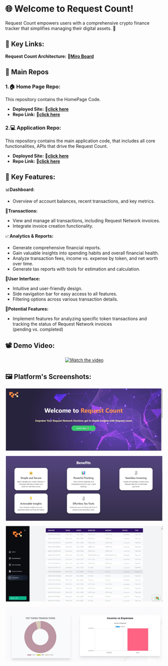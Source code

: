 # 🌐 Welcome to Request Count!

Request Count empowers users with a comprehensive crypto finance tracker that simplifies managing their digital assets. 🚀

## 🔗 Key Links:

**Request Count Architecture:** **🔗[Miro Board](https://miro.com/app/board/uXjVK20t42w=/?share_link_id=497392397803)**

## 📂 Main Repos

### 1.🏠 Home Page Repo:
This repository contains the HomePage Code.
- **Deployed Site:** **🔗[click here](https://request-count.vercel.app)**
- **Repo Link:**  **🔗[click here](https://github.com/RequestCount/request_count_home)**

### 2.💻 Application Repo:
This repository contains the main application code, that includes all core functionalities, APIs that drive the Request Count.
- **Deployed Site:**  **🔗[click here](https://app-request-count.vercel.app/)**
- **Repo Link:** **🔗[click here](https://github.com/RequestCount/request_count_app)**

## 🔑 Key Features:

📊**Dashboard:**
- Overview of account balances, recent transactions, and key metrics.

💸**Transactions:**
- View and manage all transactions, including Request Network invoices.
- Integrate invoice creation functionality.

📈**Analytics & Reports:**
- Generate comprehensive financial reports.
- Gain valuable insights into spending habits and overall financial health.
- Analyze transaction fees, income vs. expense by token, and net worth over time.
- Generate tax reports with tools for estimation and calculation.

🎨**User Interface:**
- Intuitive and user-friendly design.
- Side navigation bar for easy access to all features.
- Filtering options across various transaction details.

🌟**Potential Features:**
- Implement features for analyzing specific token transactions and tracking the status of Request Network invoices (pending vs. completed)

## 📽️ Demo Video:

<div align="center">
  <a href="https://www.youtube.com/watch?v=ZHF5ZVV7bJM">
    <img src="https://img.youtube.com/vi/nwrFYYUEdxg/0.jpg" alt="Watch the video">
  </a>
</div>

## 🖼️ Platform's Screenshots:

<p align="center">
  <img src="https://github.com/RequestCount/.github/blob/main/images/RC_HomePage.jpg" alt="Home Page" width="500">
</p>

<p align="center">
  <img src="https://github.com/RequestCount/.github/blob/main/images/RC_benefits.jpg" alt="Benefits" width="500">
</p>

<p align="center">
  <img src="https://github.com/RequestCount/.github/blob/main/images/RC_Transactions.jpg" alt="Transactions" width="500">
</p>

<p align="center">
  <img src="https://github.com/RequestCount/.github/blob/main/images/RC_Analytics.jpg" alt="Transactions" width="500">
</p>
